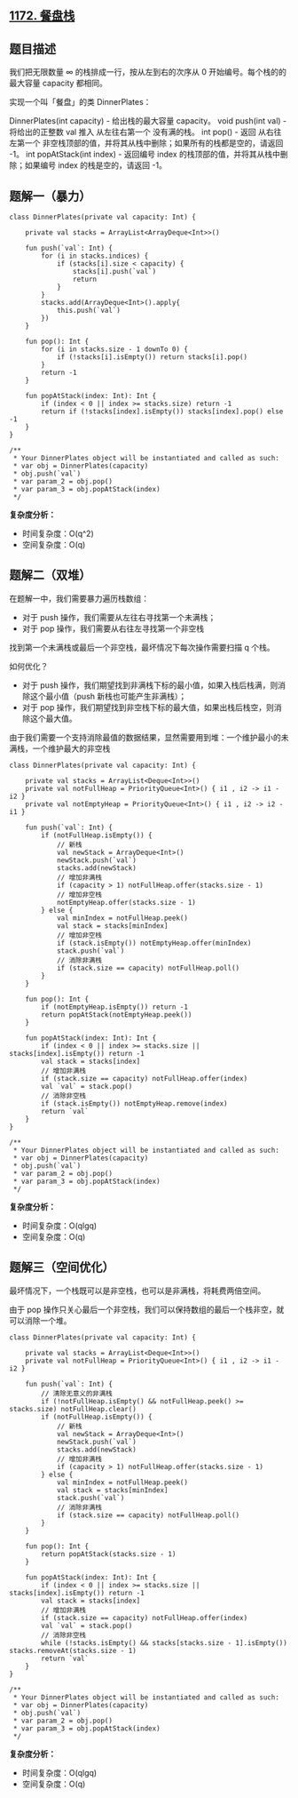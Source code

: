 ## [1172. 餐盘栈](https://leetcode.cn/problems/dinner-plate-stacks/description/)

## 题目描述

我们把无限数量 ∞ 的栈排成一行，按从左到右的次序从 0 开始编号。每个栈的的最大容量 capacity 都相同。

实现一个叫「餐盘」的类 DinnerPlates：

DinnerPlates(int capacity) - 给出栈的最大容量 capacity。
void push(int val) - 将给出的正整数 val 推入 从左往右第一个 没有满的栈。
int pop() - 返回 从右往左第一个 非空栈顶部的值，并将其从栈中删除；如果所有的栈都是空的，请返回 -1。
int popAtStack(int index) - 返回编号 index 的栈顶部的值，并将其从栈中删除；如果编号 index 的栈是空的，请返回 -1。

## 题解一（暴力）

```
class DinnerPlates(private val capacity: Int) {

    private val stacks = ArrayList<ArrayDeque<Int>>()

    fun push(`val`: Int) {
        for (i in stacks.indices) {
            if (stacks[i].size < capacity) {
                stacks[i].push(`val`)
                return
            }
        }
        stacks.add(ArrayDeque<Int>().apply{
            this.push(`val`)
        })
    }

    fun pop(): Int {
        for (i in stacks.size - 1 downTo 0) {
            if (!stacks[i].isEmpty()) return stacks[i].pop()
        }
        return -1
    }

    fun popAtStack(index: Int): Int {
        if (index < 0 || index >= stacks.size) return -1
        return if (!stacks[index].isEmpty()) stacks[index].pop() else -1
    }
}

/**
 * Your DinnerPlates object will be instantiated and called as such:
 * var obj = DinnerPlates(capacity)
 * obj.push(`val`)
 * var param_2 = obj.pop()
 * var param_3 = obj.popAtStack(index)
 */
```

**复杂度分析：**
- 时间复杂度：O(q^2)
- 空间复杂度：O(q)

## 题解二（双堆）

在题解一中，我们需要暴力遍历栈数组：

- 对于 push 操作，我们需要从左往右寻找第一个未满栈；
- 对于 pop 操作，我们需要从右往左寻找第一个非空栈

找到第一个未满栈或最后一个非空栈，最坏情况下每次操作需要扫描 q 个栈。

如何优化？

- 对于 push 操作，我们期望找到非满栈下标的最小值，如果入栈后栈满，则消除这个最小值（push 新栈也可能产生非满栈）；
- 对于 pop 操作，我们期望找到非空栈下标的最大值，如果出栈后栈空，则消除这个最大值。

由于我们需要一个支持消除最值的数据结果，显然需要用到堆：一个维护最小的未满栈，一个维护最大的非空栈

```
class DinnerPlates(private val capacity: Int) {

    private val stacks = ArrayList<Deque<Int>>()
    private val notFullHeap = PriorityQueue<Int>() { i1 , i2 -> i1 - i2 }
    private val notEmptyHeap = PriorityQueue<Int>() { i1 , i2 -> i2 - i1 }

    fun push(`val`: Int) {
        if (notFullHeap.isEmpty()) {
            // 新栈
            val newStack = ArrayDeque<Int>()
            newStack.push(`val`)
            stacks.add(newStack)
            // 增加非满栈
            if (capacity > 1) notFullHeap.offer(stacks.size - 1)
            // 增加非空栈
            notEmptyHeap.offer(stacks.size - 1)
        } else {
            val minIndex = notFullHeap.peek()
            val stack = stacks[minIndex]
            // 增加非空栈
            if (stack.isEmpty()) notEmptyHeap.offer(minIndex)
            stack.push(`val`)
            // 消除非满栈
            if (stack.size == capacity) notFullHeap.poll()
        }
    }

    fun pop(): Int {
        if (notEmptyHeap.isEmpty()) return -1
        return popAtStack(notEmptyHeap.peek())
    }

    fun popAtStack(index: Int): Int {
        if (index < 0 || index >= stacks.size || stacks[index].isEmpty()) return -1
        val stack = stacks[index]
        // 增加非满栈
        if (stack.size == capacity) notFullHeap.offer(index)
        val `val` = stack.pop()
        // 消除非空栈
        if (stack.isEmpty()) notEmptyHeap.remove(index)
        return `val`
    }
}

/**
 * Your DinnerPlates object will be instantiated and called as such:
 * var obj = DinnerPlates(capacity)
 * obj.push(`val`)
 * var param_2 = obj.pop()
 * var param_3 = obj.popAtStack(index)
 */
```

**复杂度分析：**
- 时间复杂度：O(qlgq)
- 空间复杂度：O(q)

## 题解三（空间优化）

最坏情况下，一个栈既可以是非空栈，也可以是非满栈，将耗费两倍空间。

由于 pop 操作只关心最后一个非空栈，我们可以保持数组的最后一个栈非空，就可以消除一个堆。

```
class DinnerPlates(private val capacity: Int) {

    private val stacks = ArrayList<Deque<Int>>()
    private val notFullHeap = PriorityQueue<Int>() { i1 , i2 -> i1 - i2 }

    fun push(`val`: Int) {
        // 清除无意义的非满栈
        if (!notFullHeap.isEmpty() && notFullHeap.peek() >= stacks.size) notFullHeap.clear()
        if (notFullHeap.isEmpty()) {
            // 新栈
            val newStack = ArrayDeque<Int>()
            newStack.push(`val`)
            stacks.add(newStack)
            // 增加非满栈
            if (capacity > 1) notFullHeap.offer(stacks.size - 1)
        } else {
            val minIndex = notFullHeap.peek()
            val stack = stacks[minIndex]
            stack.push(`val`)
            // 消除非满栈
            if (stack.size == capacity) notFullHeap.poll()
        }
    }

    fun pop(): Int {
        return popAtStack(stacks.size - 1)
    }

    fun popAtStack(index: Int): Int {
        if (index < 0 || index >= stacks.size || stacks[index].isEmpty()) return -1
        val stack = stacks[index]
        // 增加非满栈
        if (stack.size == capacity) notFullHeap.offer(index)
        val `val` = stack.pop()
        // 消除非空栈
        while (!stacks.isEmpty() && stacks[stacks.size - 1].isEmpty())  stacks.removeAt(stacks.size - 1)
        return `val`
    }
}

/**
 * Your DinnerPlates object will be instantiated and called as such:
 * var obj = DinnerPlates(capacity)
 * obj.push(`val`)
 * var param_2 = obj.pop()
 * var param_3 = obj.popAtStack(index)
 */
```

**复杂度分析：**
- 时间复杂度：O(qlgq)
- 空间复杂度：O(q)

